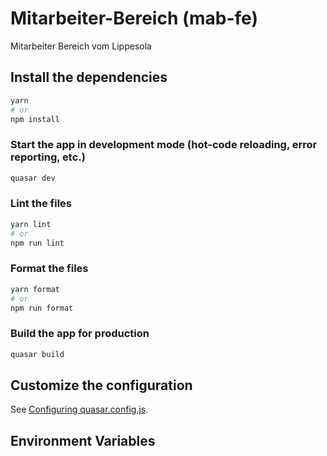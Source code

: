 # Mitarbeiter-Bereich (mab-fe)

Mitarbeiter Bereich vom Lippesola

## Install the dependencies
```bash
yarn
# or
npm install
```

### Start the app in development mode (hot-code reloading, error reporting, etc.)
```bash
quasar dev
```


### Lint the files
```bash
yarn lint
# or
npm run lint
```


### Format the files
```bash
yarn format
# or
npm run format
```



### Build the app for production
```bash
quasar build
```

## Customize the configuration
See [Configuring quasar.config.js](https://v2.quasar.dev/quasar-cli-vite/quasar-config-js).

## Environment Variables